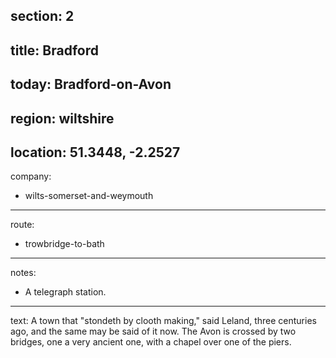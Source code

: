 section: 2
----
title: Bradford
----
today: Bradford-on-Avon
----
region: wiltshire
----
location: 51.3448, -2.2527
----
company:
- wilts-somerset-and-weymouth
----
route:
- trowbridge-to-bath
----
notes:
- A telegraph station.
----
text: A town that "stondeth by clooth making," said Leland, three centuries ago, and the same may be said of it now. The Avon is crossed by two bridges, one a very ancient one, with a chapel over one of the piers.
